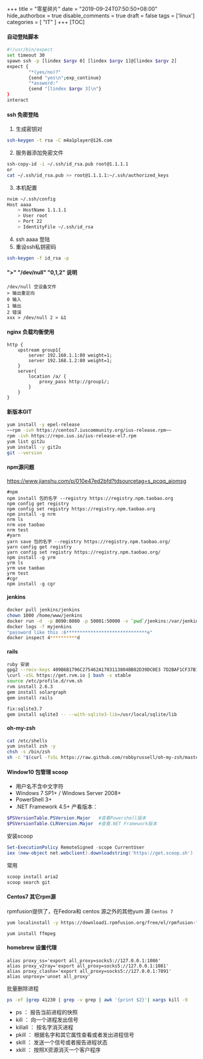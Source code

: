 +++
title = "零星碎片"
date = "2019-09-24T07:50:50+08:00"
hide_authorbox = true
disable_comments = true
draft = false
tags = ['linux']
categories = [
    "IT"
]
+++
[TOC]

#### 自动登陆脚本
```bash
#!/usr/bin/expect
set timeout 30
spawn ssh -p [lindex $argv 0] [lindex $argv 1]@[lindex $argv 2]
expect {
        "*(yes/no)?"
        {send "yes\n";exp_continue}
        "*assword:"
        {send "[lindex $argv 3]\n"}
}
interact
```

#### ssh 免密登陆
1. 生成密钥对
```bash
ssh-keygen -t rsa -C m4a1player@126.com
```
2. 服务器添加免密文件
```bash
ssh-copy-id -i ~/.ssh/id_rsa.pub root@1.1.1.1
or
cat ~/.ssh/id_rsa.pub >> root@1.1.1.1:~/.ssh/authorized_keys
```
3. 本机配置
```bash
nvim ~/.ssh/config
Host aaaa
    > HostName 1.1.1.1
    > User root
    > Port 22
    > IdentityFile ~/.ssh/id_rsa
```
4. ssh aaaa 登陆
5. 重设ssh私钥密码
```bash
ssh-keygen -f id_rsa -p
```

#### ">" "/dev/null" "0,1,2" 说明
```
/dev/null 空设备文件
> 输出重定向
0 输入
1 输出
2 错误
xxx > /dev/null 2 > &1 
```

#### nginx 负载均衡使用
```nginx
http {
    upstream group1{
        server 192.168.1.1:80 weight=1;
        server 192.168.1.2:80 weight=1;
    }
    server{
        location /a/ {
            proxy_pass http://group1/;
        }
    }
}
```
#### 新版本GIT
```bash
yum install -y epel-release  
~~rpm -ivh https://centos7.iuscommunity.org/ius-release.rpm~~
rpm -ivh https://repo.ius.io/ius-release-el7.rpm
yum list git2u  
yum install -y git2u  
git --version 
```
#### npm源问题
<https://www.jianshu.com/p/010e47ed2bfd?tdsourcetag=s_pcqq_aiomsg>
```
#npm
npm install 包的名字 --registry https://registry.npm.taobao.org
npm config get registry
npm config set registry https://registry.npm.taobao.org
npm install -g nrm
nrm ls
nrm use taobao
nrm test
#yarn
yarn save 包的名字 --registry https://registry.npm.taobao.org/
yarn config get registry
yarn config set registry https://registry.npm.taobao.org/
npm install -g yrm
yrm ls
yrm use taobao
yrm test
#cgr
npm install -g cgr
```
#### jenkins
```bash
docker pull jenkins/jenkins
chown 1000 /home/www/jenkins
docker run -d  -p 8090:8080 -p 50001:50000 -v `pwd`/jenkins:/var/jenkins_home --env JAVA_OPTS="-Duser.timezone=GMT+08" --privileged=true --name myjenkins jenkins/jenkins
docker logs -f myjenkins
"password like this :6******************************e"
docker inspect 4**********d

```
#### rails
```bash
ruby 安装
gpg2 --recv-keys 409B6B1796C275462A1703113804BB82D39DC0E3 7D2BAF1CF37B13E2069D6956105BD0E739499BDB
\curl -sSL https://get.rvm.io | bash -s stable
source /etc/profile.d/rvm.sh
rvm install 2.6.3
gem install solargraph
gem install rails

fix:sqlite3.7
gem install sqlite3 -- --with-sqlite3-lib=/usr/local/sqlite/lib
```
#### oh-my-zsh
```bash
cat /etc/shells
yum install zsh -y
chsh -s /bin/zsh
sh -c "$(curl -fsSL https://raw.github.com/robbyrussell/oh-my-zsh/master/tools/install.sh)"
```

#### Window10 包管理 scoop
* 用户名不含中文字符
* Windows 7 SP1+ / Windows Server 2008+
* PowerShell 3+
* .NET Framework 4.5+
产看版本：
```powershell
$PSVersionTable.PSVersion.Major   #查看Powershell版本
$PSVersionTable.CLRVersion.Major  #查看.NET Framework版本
```
安装scoop
```powershell
Set-ExecutionPolicy RemoteSigned -scope CurrentUser
iex (new-object net.webclient).downloadstring('https://get.scoop.sh')
```
常用
```powershell
scoop install aria2
scoop search git
```

#### Centos7 其它rpm源
rpmfusion提供了，在Fedora和 centos 源之外的其他yum 源
`Centos 7`
```bash
yum localinstall -y https://download1.rpmfusion.org/free/el/rpmfusion-free-release-7.noarch.rpm
```
`yum install ffmpeg`

#### homebrew 设置代理
```
alias proxy_ss='export all_proxy=socks5://127.0.0.1:1086'
alias proxy_v2ray='export all_proxy=socks5://127.0.0.1:1081'
alias proxy_clashx='export all_proxy=socks5://127.0.0.1:7891'
alias unproxy='unset all_proxy'
```

批量删除进程
```bash
ps -ef |grep 41230 | grep -v grep | awk '{print $2}'| xargs kill -9
```
- ps ： 报告当前进程的快照
- kill ： 向一个进程发出信号
- killall ： 按名字消灭进程
- pkill ： 根据名字和其它属性查看或者发出进程信号
- skill ： 发送一个信号或者报告进程状态
- xkill ： 按照X资源消灭一个客户程序